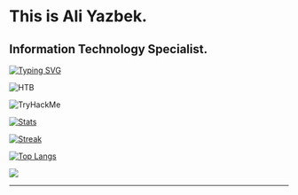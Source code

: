 # This is Ali Yazbek. 


## Information Technology Specialist.


[![Typing SVG](https://readme-typing-svg.demolab.com?font=Terminess+Nerd+Font+Mono&size=20&duration=2000&pause=500&color=49F7B6&background=FFFFFF00&vCenter=true&random=true&width=540&height=40&lines=Hallo%2C+it's+Ali!;Training+my+bots+with+a+stick;Studying+the+art+of+hacking;Spamming,+cracking,+hashing;Patching+security+holes;Scrabing+and+dissecting+malware;Solved+cybersecurity+challenges+%3D+0;Surfing+through+networks;Staying+anonymous;Breaching...;Developing+malicious+scripts;Teaching+my+AI;Using+cryptography+and+mathmatics;Engineering+computer+architectures;Creating+robots;Leveled+up!;Designing,+Inventing,+Investing;Grinding;Smiling;Dreaming)]()

![HTB](https://www.hackthebox.eu/badge/image/1050032)

![TryHackMe](https://tryhackme.com/api/v2/badges/public-profile?userPublicId=1106682)

[![Stats](https://github-readme-stats.vercel.app/api?username=ali-yazbek&count_private=true&show_icons=true&disable_animations=true&theme=dark)]()

[![Streak](https://github-readme-streak-stats.herokuapp.com/?user=ali-yazbek&theme=dark)]()

[![Top Langs](https://github-readme-stats.vercel.app/api/top-langs/?username=ali-yazbek&layout=compact&theme=dark&count_private=true)]()

[![](https://skillicons.dev/icons?i=c,cpp,python,bash,powershell,java,vim,visualstudio,linux,windows)]()


_________________________________
